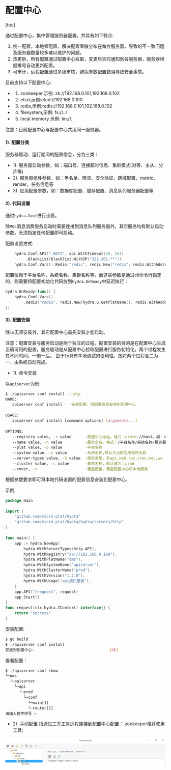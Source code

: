 配置中心
=================================
[toc]

通过配置中心，集中管理服务器配置，并具有如下特点:
1. 统一配置，本地零配置，解决配置零散分布在每台服务器，导致的不一致问题及服务器数量较多难以维护的问题。
2. 热更新，所有配置通过配置中心拉取，变更后实时通知到各服务器，服务器根据排号自动更新配置。
3. 可审计，远程配置通过多级审核，避免参数配置错误导致安全事故。

目前支持以下配置中心:
* 1. zookeeper,示例: zk://192.168.0.101,192.168.0.102
* 2. etcd,示例:etcd://192.168.0.100
* 3. redis,示例:redis://192.168.0.101,192.168.0.102
* 4. filesystem,示例: fs://../
* 5. local memory 示例: lm://.


注意：目前配置中心与配置中心共用同一服务器。

#### 1). 配置分类
服务器启动、运行期间的配置信息，分为三类：
* 1). 服务器启动参数，如：端口号、连接超时信息、集群模式(对等、主从、分片等)
* 2). 服务器组件参数，如：黑名单、限流、安全验证、跨域配置、metric、render，任务信息等
* 3). 应用配置参数，如：数据库配置、缓存配置、消息队列服务器配置等


#### 2). 代码设置
通过`hydra.Conf`进行设置。

除`MQC`消息消费服务启动时需要连接到消息队列服务器外，其它服务均有默认启动参数，无须指定任何配置即可启动。

配置设置方式:
```go
    hydra.Conf.API(":8071", api.WithTimeout(10, 10)).
         .BlackList(blacklist.WithIP("222.202.**"))
    hydra.Conf.Vars().Redis("redis", redis.New("redis", redis.WithAddrs("192.168.0.106")))
```

配置依赖于平台名称、系统名称、集群名称等，而这些参数是通过cli命令行指定的，则需要将配置初始化代码放到`hydra.OnReady`中延迟执行：
```go
hydra.OnReady(func() {    
    hydra.Conf.Vars()
        .Redis("redis", redis.New(hydra.G.GetPlatName(), redis.WithAddrs("192.168.0.106")))
})

```


#### 3). 配置安装

除`lm`无须安装外，其它配置中心需先安装才能启动。

注意：配置安装与服务启动是两个独立的过程。配置安装的目的是在配置中心生成正确可用的配置，服务启动是从配置中心拉取配置进行服务初始化。两个过程发生在不同时间，一前一后。 由于`lm`具有本地调试的便利性，故将两个过程合二为一，由系统自动完成。



* 1). 命令安装

以`apiserver`为例:
```sh
$ ./apiserver conf install --help
NAME:
   apiserver conf install - -安装配置，将配置信息安装到配置中心

USAGE:
   apiserver conf install [command options] [arguments...]

OPTIONS:
   --registry value, -r value      -配置中心地址。格式：proto://host。如：zk://ip1,ip2  或 fs://../ 
   --name value, -n value          -服务全名，格式：/平台名称/系统名称/服务器类型/集群名称
   --plat value, -p value          -平台名称
   --system value, -s value        -系统名称,默认为当前应用程序名称
   --server-types value, -S value  -服务类型，有api,web,rpc,cron,mqc,ws
   --cluster value, -c value       -集群名称，默认值为：prod
   --cover, -v                     -覆盖配置，覆盖配置中心和本地服务
```

根据参数要求即可将本地代码设置的配置信息安装到配置中心。

示例:
```go
package main

import (
	"github.com/micro-plat/hydra"
	"github.com/micro-plat/hydra/hydra/servers/http"
)

func main() {
	app := hydra.NewApp(
		hydra.WithServerTypes(http.API),
		hydra.WithRegistry("zk://192.168.0.109"),
		hydra.WithPlatName("oms"),
		hydra.WithSystemName("apiserver"),
		hydra.WithClusterName("prod"),
		hydra.WithVersion("1.2.0"),
		hydra.WithUsage("api接口服务"),
	)
	app.API("/request", request)
	app.Start()
}
func request(ctx hydra.IContext) interface{} {
	return "success"
}
```

安装配置:

```sh
$ go build
$ ./apiserver conf install
安装到配置中心:                                 [OK]
```
查看配置：
```sh
$ ./apiserver conf show
└─oms
  └─apiserver
    └─api
      └─prod
        └─conf
          └─main[1]
          └─router[2]
请输入数字序号 > 
```

* 2). 手动配置
 指通过三方工具远程连接到配置中心配置：
 zookeeper推荐使用工具:

![zooInspector](./imgs/zooInspector.png)


